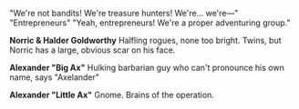 
"We're not bandits! We're treasure hunters! We're... we're—"
"Entrepreneurs"
"Yeah, entrepreneurs! We're a proper adventuring group."


**Norric & Halder Goldworthy**
Halfling rogues, none too bright.
Twins, but Norric has a large, obvious scar on his face.

**Alexander "Big Ax"**
Hulking barbarian guy who can't pronounce his own name, says "Axelander"

**Alexander "Little Ax"**
Gnome.
Brains of the operation.